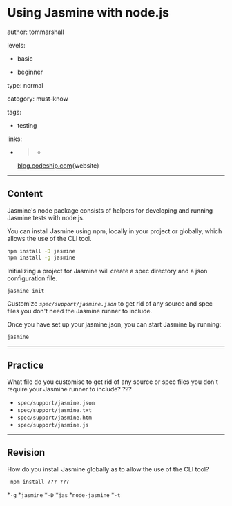 # Using Jasmine with node.js
author: tommarshall

levels:

  - basic

  - beginner

type: normal

category: must-know

tags:

  - testing

links:

  - >-
    [blog.codeship.com](http://blog.codeship.com/jasmine-node-js-application-testing-tutorial/){website}

---
## Content

Jasmine's node package consists of helpers for developing and running Jasmine tests with node.js.

You can install Jasmine using npm, locally in your project or globally, which allows the use of the CLI tool.
```bash
npm install -D jasmine
npm install -g jasmine
```

Initializing a project for Jasmine will create a spec directory and a json configuration file.
```bash
jasmine init
```

Customize *`spec/support/jasmine.json`* to get rid of any source and spec files you don't need the Jasmine runner to include. 

Once you have set up your jasmine.json, you can start Jasmine by running:
```bash
jasmine
```

---
## Practice

What file do you customise to get rid of any source or spec files you don't require your Jasmine runner to include? ???
* `spec/support/jasmine.json`
* `spec/support/jasmine.txt`
* `spec/support/jasmine.htm`
* `spec/support/jasmine.js`

---
## Revision

How do you install Jasmine globally as to allow the use of the CLI tool?

` npm install ??? ???`

*`-g`
*`jasmine`
*`-D`
*`jas`
*`node-jasmine`
*`-t`